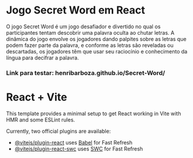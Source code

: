 # Jogo Secret Word em React

O jogo Secret Word é um jogo desafiador e divertido no qual os participantes tentam descobrir uma palavra oculta ao chutar letras. A dinâmica do jogo envolve os jogadores dando palpites sobre as letras que podem fazer parte da palavra, e conforme as letras são reveladas ou descartadas, os jogadores têm que usar seu raciocínio e conhecimento da língua para decifrar a palavra.

### Link para testar: henribarboza.github.io/Secret-Word/


# React + Vite

This template provides a minimal setup to get React working in Vite with HMR and some ESLint rules.

Currently, two official plugins are available:

- [@vitejs/plugin-react](https://github.com/vitejs/vite-plugin-react/blob/main/packages/plugin-react/README.md) uses [Babel](https://babeljs.io/) for Fast Refresh
- [@vitejs/plugin-react-swc](https://github.com/vitejs/vite-plugin-react-swc) uses [SWC](https://swc.rs/) for Fast Refresh
